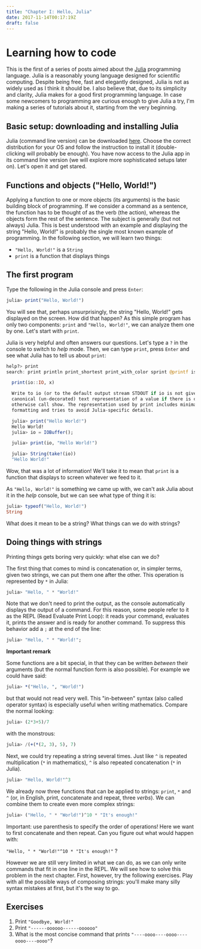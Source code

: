 ```yaml
---
title: "Chapter I: Hello, Julia"
date: 2017-11-14T00:17:19Z
draft: false
---
```

# Learning how to code

This is the first of a series of posts aimed about the [Julia](https://julialang.org/) programming language. Julia is a reasonably young language designed for scientific computing. Despite being free, fast and elegantly designed, Julia is not as widely used as I think it should be. I also believe that, due to its simplicity and clarity, Julia makes for a good first programming language. In case some newcomers to programming are curious enough to give Julia a try, I'm making a series of tutorials about it, starting from the very beginning.

## Basic setup: downloading and installing Julia

Julia (command line version) can be downloaded [here](https://julialang.org/downloads/). Choose the correct distribution for your OS and follow the instruction to install it (double-clicking will probably be enough). You have now access to the Julia app in its command line version (we will explore more sophisticated setups later on). Let's open it and get stared.

## Functions and objects ("Hello, World!")

Applying a function to one or more objects (its arguments) is the basic building block of programming. If we consider a command as a sentence, the function has to be thought of as the verb (the action), whereas the objects form the rest of the sentence. The subject is generally (but not always) Julia. This is best understood with an example and displaying the string "Hello, World!" is probably the single most known example of programming. In the following section, we will learn two things:

- `"Hello, World!"` is a `String`
- `print` is a function that displays things

## The first program

Type the following in the Julia console and press `Enter`:

```julia
julia> print("Hello, World!")
```

You will see that, perhaps unsurprisingly, the string "Hello, World!" gets displayed on the screen. How did that happen? As this simple program has only two components: `print` and `"Hello, World!"`,  we can analyze them one by one. Let's start with `print`.

Julia is very helpful and often answers our questions. Let's type a `?` in the console to switch to *help* mode. Then, we can type `print`, press `Enter` and see what Julia has to tell us about `print`:

```julia
help?> print
search: print println print_shortest print_with_color sprint @printf isprint

  print(io::IO, x)

  Write to io (or to the default output stream STDOUT if io is not given) a
  canonical (un-decorated) text representation of a value if there is one,
  otherwise call show. The representation used by print includes minimal
  formatting and tries to avoid Julia-specific details.

  julia> print("Hello World!")
  Hello World!
  julia> io = IOBuffer();

  julia> print(io, "Hello World!")

  julia> String(take!(io))
  "Hello World!"


```

Wow, that was a lot of information! We'll take it to mean that `print` is a function that displays to screen whatever we feed to it.

As `"Hello, World!"` is something we came up with, we can't ask Julia about it in the *help* console, but we can see what type of thing it is:

```julia
julia> typeof("Hello, World!")
String
```

What does it mean to be a string? What things can we do with strings?

## Doing things with strings

Printing things gets boring very quickly: what else can we do?

The first thing that comes to mind is concatenation or, in simpler terms, given two strings, we can put them one after the other. This operation is represented by `*` in Julia:

```julia
julia> "Hello, " * "World!"
```

Note that we don't need to print the output, as the console automatically displays the output of a command. For this reason, some people refer to it as the REPL (Read Evaluate Print Loop): it reads your command, evaluates it, prints the answer and is ready for another command. To suppress this behavior add a `;` at the end of the line:

```julia
julia> "Hello, " * "World!";
```

 <div class="boxBorder">

**Important remark**

Some functions are a bit special, in that they can be written *between* their arguments (but the normal function form is also possible). For example we could have said:

```julia
julia> *("Hello, ", "World!")
```

but that would not read very well. This "in-between" syntax (also called operator syntax) is especially useful when writing mathematics. Compare the normal looking:

```julia
julia> (2*3+5)/7
```

with the monstrous:

```julia
julia> /(+(*(2, 3), 5), 7)
```
</div>

Next, we could try repeating a string several times. Just like `^` is repeated multiplication (`*` in mathematics), `^` is also repeated concatenation (`*` in Julia).

```julia
julia> "Hello, World!"^3
```

We already now three functions that can be applied to strings: `print`, `*` and `^` (or, in English, print, concatenate and repeat, three *verbs*). We can combine them to create even more complex strings:

```julia
julia> ("Hello, " * "World!")^10 * "It's enough!"
```

Important: use parenthesis to specify the order of operations! Here we want to first concatenate and then repeat. Can you figure out what would happen with:

`"Hello, " * "World!"^10 * "It's enough!"` ?

However we are still very limited in what we can do, as we can only write commands that fit in one line in the REPL. We will see how to solve this problem in the next chapter. First, however, try the following exercises. Play with all the possible ways of composing strings: you'll make many silly syntax mistakes at first, but it's the way to go.

## Exercises

1. Print `"Goodbye, World!"`
1. Print `"------oooooo------oooooo"`
1. What is the most concise command that prints `"----oooo----oooo----oooo----oooo"`?
